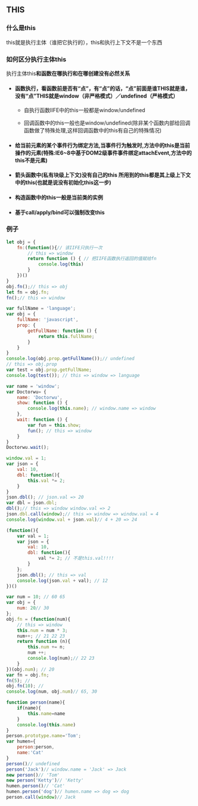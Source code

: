 ## THIS

### 什么是this

this就是执行主体（谁把它执行的），this和执行上下文不是一个东西

### 如何区分执行主体this

执行主体this**和函数在哪执行和在哪创建没有必然关系**

- #### 函数执行，看函数前是否有“点”，有“点”的话，“点”前面是谁THIS就是谁，没有“点”THIS就是window（非严格模式）／undefined（严格模式）

  + 自执行函数IIFE中的this一般都是window/undefined

  + 回调函数中的this一般也是window/undefined(除非某个函数内部给回调函数做了特殊处理,这样回调函数中的this有自己的特殊情况)

- #### 给当前元素的某个事件行为绑定方法,当事件行为触发时,方法中的this是当前操作的元素(特殊:IE6~8中基于DOM2级事件事件绑定attachEvent,方法中的this不是元素)

- #### 箭头函数中(私有块级上下文)没有自己的this 所用到的this都是其上级上下文中的this(也就是说没有初始化this这一步)

- #### 构造函数中的this一般是当前类的实例

- #### 基于call/apply/bind可以强制改变this

### 例子

```javascript
let obj = {
    fn:(function(){// 该IIFE只执行一次
        // this => window
        return function () { // 把IIFE函数执行返回的值赋给fn
            console.log(this)
        }
    })()
}
obj.fn();// this => obj
let fn = obj.fn;
fn();// this => window
```

```javascript
var fullName = 'language';
var obj = {
    fullName: 'javascript',
    prop: {
        getFullName: function () {
            return this.fullName;
        }
    }
}
console.log(obj.prop.getFullName());// undefined
// this => obj.prop
var test = obj.prop.getFullName;
console.log(test()); // this => window => language
```

```javascript
var name = 'window';
var Doctorwu= {
    name: 'Doctorwu',
    show: function () {
        console.log(this.name); // window.name => window
    },
    wait: function () {
        var fun = this.show;
        fun(); // this => window
    }
}
Doctorwu.wait();
```

```javascript
window.val = 1;
var json = {
    val: 10,
    dbl: function(){
        this.val *= 2;
    }
}
json.dbl(); // json.val => 20
var dbl = json.dbl;
dbl();// this => window window.val => 2
json.dbl.call(window);// this => window => window.val = 4
console.log(window.val + json.val)// 4 + 20 => 24
```

```javascript
(function(){
    var val = 1;
    var json = {
        val: 10,
        dbl: function(){
            val *= 2; // 不是this.val!!!!
        }
    };
    json.dbl(); // this => val
    console.log(json.val + val); // 12
})()
```

```javascript
var num = 10; // 60 65
var obj = {
    num: 20// 30
};
obj.fn = (function(num){
    // this => window
    this.num = num * 3;
    num++; // 21 22 23
    return function (n){
        this.num += n;
        num ++;
        console.log(num);// 22 23
    }
})(obj.num); // 20
var fn = obj.fn;
fn(5); // 
obj.fn(10); // 
console.log(num, obj.num)// 65, 30
```



```javascript
function person(name){
    if(name){
        this.name=name
    }
    console.log(this.name)
}
person.prototype.name='Tom';
var humen={
    person:person,
    name:'Cat'
}
person()// undefined
person('Jack')// window.name = 'Jack' => Jack
new person()// 'Tom'
new person('Ketty')// 'Ketty'
humen.person()// 'Cat'
humen.person('dog')// humen.name => dog => dog
person.call(window)// Jack
```









